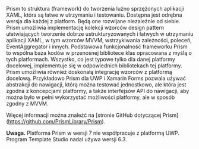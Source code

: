 ﻿Prism to struktura (framework) do tworzenia luźno sprzężonych aplikacji XAML, która są łatwe w utrzymaniu i testowaniu. Dostępna jest odrębna wersja dla każdej z platform. Będą one rozwijane niezależnie od siebie. Prism umożliwia implementację kolekcji wzorców design pattern ułatwiających tworzenie dobrze ustrukturyzowanych i łatwych w utrzymaniu aplikacji XAML, w tym wzorców MVVM, wstrzykiwania zależności, poleceń, EventAggregator i innych. Podstawowa funkcjonalność frameworku Prism to wspólna baza kodów w przenośnej bibliotece klas opracowana z myślą o tych platformach. Wszystko, co jest typowe tylko dla danej platformy docelowej, implementuje się w odpowiednich bibliotekach tej platformy. Prism umożliwia również doskonałą integrację wzorców z platformą docelową. Przykładowo Prism dla UWP i Xamarin Forms pozwala używać abstrakcji do nawigacji, którą można testować jednostkowo, ale która jest zgodna z koncepcjami platformy, a także interfejsów API do nawigacji, aby można było w pełni wykorzystać możliwości platformy, ale w sposób zgodny z MVVM.

Więcej informacji można znaleźć na [stronie GitHub dotyczącej Prism] (https://github.com/PrismLibrary/Prism).

**Uwaga.** Platforma Prism w wersji 7 nie współpracuje z platformą UWP. Program Template Studio nadal używa wersji 6.3.
